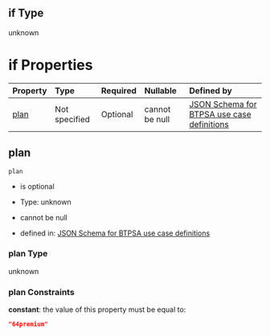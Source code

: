 ## if Type

unknown

# if Properties

| Property      | Type          | Required | Nullable       | Defined by                                                                                                                                                                                                                                    |
| :------------ | :------------ | :------- | :------------- | :-------------------------------------------------------------------------------------------------------------------------------------------------------------------------------------------------------------------------------------------- |
| [plan](#plan) | Not specified | Optional | cannot be null | [JSON Schema for BTPSA use case definitions](btpsa-usecase-properties-services-items-allof-1-then-allof-43-then-allof-10-if-properties-plan.md "undefined#/properties/services/items/allOf/1/then/allOf/43/then/allOf/10/if/properties/plan") |

## plan



`plan`

*   is optional

*   Type: unknown

*   cannot be null

*   defined in: [JSON Schema for BTPSA use case definitions](btpsa-usecase-properties-services-items-allof-1-then-allof-43-then-allof-10-if-properties-plan.md "undefined#/properties/services/items/allOf/1/then/allOf/43/then/allOf/10/if/properties/plan")

### plan Type

unknown

### plan Constraints

**constant**: the value of this property must be equal to:

```json
"64premium"
```

